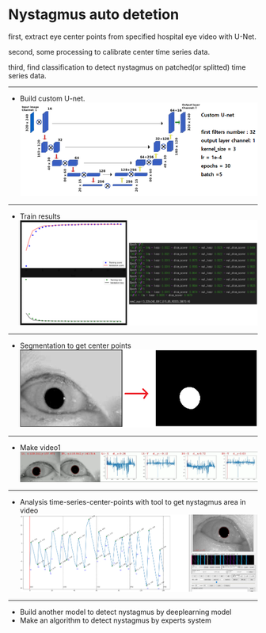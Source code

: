 # Nystagmus auto detetion

first, extract eye center points from specified hospital eye video with U-Net.

second, some processing to calibrate center time series data.

third, find classification to detect nystagmus on patched(or splitted) time series data.

***
* Build custom U-net.
![build_custom_U-net](./images/2.png)

***
* Train results
![train results](./images/3.png)

***
* Segmentation to get center points
![segmentation](./images/1.png)

***
* Make video1
![make video1](./images/4.png)

***
* Analysis time-series-center-points with tool to get nystagmus area in video
![make video2](./images/5.png)

***
* Build another model to detect nystagmus by deeplearning model
* Make an algorithm to detect nystagmus by experts system
